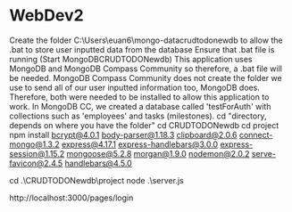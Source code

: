 # WebDev2

Create the folder C:\Users\euan6\mongo-datacrudtodonewdb to allow the .bat to store user inputted data from the database
Ensure that .bat file is running (Start MongoDBCRUDTODONewdb)
This application uses MongoDB and MongoDB Compass Community so therefore, a .bat file will be needed.
MongoDB Compass Community does not create the folder we use to send all of our user inputted information too, MongoDB does. 
Therefore, both were needed to be installed to allow this application to work. 
In MongoDB CC, we created a database called 'testForAuth' with collections such as 'employees' and tasks (milestones).
cd "directory, depends on where you have the folder"
cd CRUDTODONewdb
cd project
npm install bcrypt@4.0.1 body-parser@1.18.3 clipboard@2.0.6 connect-mongo@1.3.2 express@4.17.1 express-handlebars@3.0.0 express-session@1.15.2 mongoose@5.2.8 morgan@1.9.0 nodemon@2.0.2 serve-favicon@2.4.5 handlebars@4.5.0

cd .\CRUDTODONewdb\project
node .\server.js

http://localhost:3000/pages/login